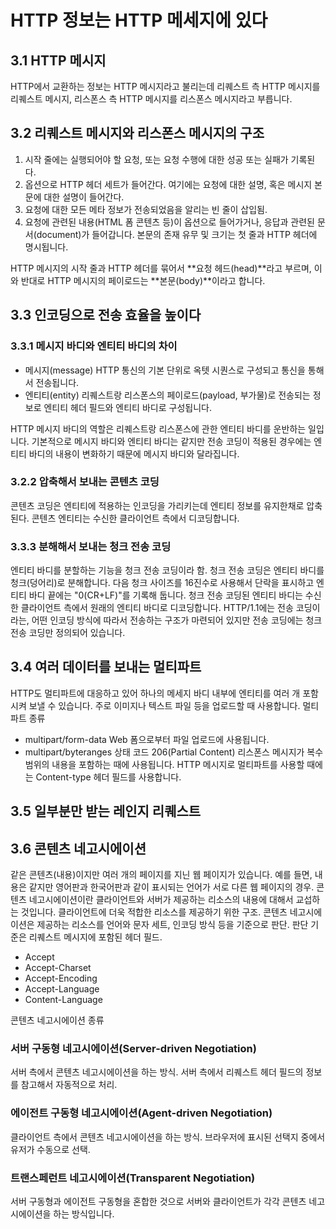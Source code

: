 # HTTP 정보는 HTTP 메세지에 있다

## 3.1 HTTP 메시지

HTTP에서 교환하는 정보는 HTTP 메시지라고 불리는데 리퀘스트 측 HTTP 메시지를 리퀘스트 메시지, 리스폰스 측 HTTP 메시지를 리스폰스 메시지라고 부릅니다.

## 3.2 리퀘스트 메시지와 리스폰스 메시지의 구조

1. 시작 줄에는 실행되어야 할 요청, 또는 요청 수행에 대한 성공 또는 실패가 기록된다.
2. 옵션으로 HTTP 헤더 세트가 들어간다. 여기에는 요청에 대한 설명, 혹은 메시지 본문에 대한 설명이 들어간다.
3. 요청에 대한 모든 메타 정보가 전송되었음을 알리는 빈 줄이 삽입됨.
4. 요청에 관련된 내용(HTML 폼 콘텐츠 등)이 옵션으로 들어가거나, 응답과 관련된 문서(document)가 들어갑니다. 본문의 존재 유무 및 크기는 첫 줄과 HTTP 헤더에 명시됩니다.

HTTP 메시지의 시작 줄과 HTTP 헤더를 묶어서 **요청 헤드(head)**라고 부르며, 이와 반대로 HTTP 메시지의 페이로드는 **본문(body)**이라고 합니다.

## 3.3 인코딩으로 전송 효율을 높이다

### 3.3.1 메시지 바디와 엔티티 바디의 차이

- 메시지(message)
  HTTP 통신의 기본 단위로 옥텟 시퀀스로 구성되고 통신을 통해서 전송됩니다.
- 엔티티(entity)
  리퀘스트랑 리스폰스의 페이로드(payload, 부가물)로 전송되는 정보로 엔티티 헤더 필드와 엔티티 바디로 구성됩니다.

HTTP 메시지 바디의 역할은 리퀘스트랑 리스폰스에 관한 엔티티 바디를 운반하는 일입니다. 기본적으로 메시지 바디와 엔티티 바디는 같지만 전송 코딩이 적용된 경우에는 엔티티 바디의 내용이 변화하기 때문에 메시지 바디와 달라집니다.

### 3.2.2 압축해서 보내는 콘텐츠 코딩

콘텐츠 코딩은 엔티티에 적용하는 인코딩을 가리키는데 엔티티 정보를 유지한채로 압축된다. 콘텐츠 엔티티는 수신한 클라이언트 측에서 디코딩합니다.

### 3.3.3 분해해서 보내는 청크 전송 코딩

엔티티 바디를 분할하는 기능을 청크 전송 코딩이라 함.
청크 전송 코딩은 엔티티 바디를 청크(덩어리)로 분해합니다. 다음 청크 사이즈를 16진수로 사용해서 단락을 표시하고 엔티티 바디 끝에는 "0(CR+LF)"를 기록해 둡니다.
청크 전송 코딩된 엔티티 바디는 수신한 클라이언트 측에서 원래의 엔티티 바디로 디코딩합니다. HTTP/1.1에는 전송 코딩이라는, 어떤 인코딩 방식에 따라서 전송하는 구조가 마련되어 있지만 전송 코딩에는 청크 전송 코딩만 정의되어 있습니다.

## 3.4 여러 데이터를 보내는 멀티파트

HTTP도 멀티파트에 대응하고 있어 하나의 메세지 바디 내부에 엔티티를 여러 개 포함시켜 보낼 수 있습니다. 주로 이미지나 텍스트 파일 등을 업로드할 때 사용합니다.
멀티파트 종류

- multipart/form-data
  Web 폼으로부터 파일 업로드에 사용됩니다.
- multipart/byteranges
  상태 코드 206(Partial Content) 리스폰스 메시지가 복수 범위의 내용을 포함하는 때에 사용됩니다.
  HTTP 메시지로 멀티파트를 사용할 때에는 Content-type 헤더 필드를 사용합니다.

## 3.5 일부분만 받는 레인지 리퀘스트

## 3.6 콘텐츠 네고시에이션

같은 콘텐츠(내용)이지만 여러 개의 페이지를 지닌 웹 페이지가 있습니다. 예를 들면, 내용은 같지만 영어판과 한국어판과 같이 표시되는 언어가 서로 다른 웹 페이지의 경우.
콘텐츠 네고시에이션이란 클라이언트와 서버가 제공하는 리소스의 내용에 대해서 교섭하는 것입니다. 클라이언트에 더욱 적합한 리소스를 제공하기 위한 구조.
콘텐츠 네고시에이션은 제공하는 리소스를 언어와 문자 세트, 인코딩 방식 등을 기준으로 판단.
판단 기준은 리퀘스트 메시지에 포함된 헤더 필드.

- Accept
- Accept-Charset
- Accept-Encoding
- Accept-Language
- Content-Language

콘텐츠 네고시에이션 종류

### 서버 구동형 네고시에이션(Server-driven Negotiation)

서버 측에서 콘텐츠 네고시에이션을 하는 방식. 서버 측에서 리퀘스트 헤더 필드의 정보를 참고해서 자동적으로 처리.

### 에이전트 구동형 네고시에이션(Agent-driven Negotiation)

클라이언트 측에서 콘텐츠 네고시에이션을 하는 방식. 브라우저에 표시된 선택지 중에서 유저가 수동으로 선택.

### 트랜스페런트 네고시에이션(Transparent Negotiation)

서버 구동형과 에이전트 구동형을 혼합한 것으로 서버와 클라이언트가 각각 콘텐츠 네고시에이션을 하는 방식입니다.
